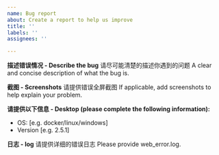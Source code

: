 ```yaml
---
name: Bug report
about: Create a report to help us improve
title: ''
labels: ''
assignees: ''

---
```


**描述错误情况 - Describe the bug**
请尽可能清楚的描述你遇到的问题
A clear and concise description of what the bug is.

**截图 - Screenshots**
请提供错误全屏截图
If applicable, add screenshots to help explain your problem.

**请提供以下信息 - Desktop (please complete the following information):**
 - OS: [e.g. docker/linux/windows]
 - Version [e.g. 2.5.1]

**日志 - log**
请提供详细的错误日志
Please provide web_error.log.
